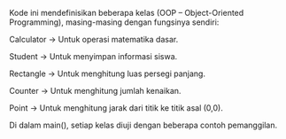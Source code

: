 Kode ini mendefinisikan beberapa kelas (OOP – Object-Oriented Programming), masing-masing dengan fungsinya sendiri:

Calculator → Untuk operasi matematika dasar.

Student → Untuk menyimpan informasi siswa.

Rectangle → Untuk menghitung luas persegi panjang.

Counter → Untuk menghitung jumlah kenaikan.

Point → Untuk menghitung jarak dari titik ke titik asal (0,0).

Di dalam main(), setiap kelas diuji dengan beberapa contoh pemanggilan.

